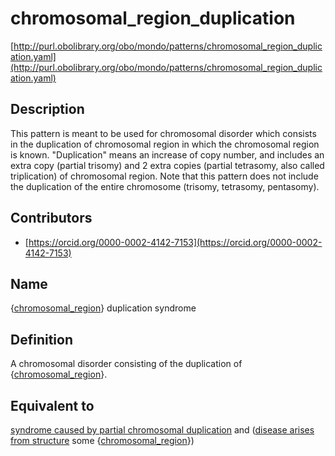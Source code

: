 # chromosomal_region_duplication 

[http://purl.obolibrary.org/obo/mondo/patterns/chromosomal_region_duplication.yaml](http://purl.obolibrary.org/obo/mondo/patterns/chromosomal_region_duplication.yaml)
## Description 

This pattern is meant to be used for chromosomal disorder which consists in the duplication of chromosomal region in which the chromosomal region is known. "Duplication" means an increase of copy number, and includes an extra copy (partial trisomy) and 2 extra copies (partial tetrasomy, also called triplication) of chromosomal region. Note that this pattern does not include the duplication of the entire chromosome (trisomy, tetrasomy, pentasomy).
## Contributors 
* [https://orcid.org/0000-0002-4142-7153](https://orcid.org/0000-0002-4142-7153) 
## Name 

{[chromosomal_region](http://purl.obolibrary.org/obo/GO_0098687)} duplication syndrome

## Definition 

A chromosomal disorder consisting of the duplication of {[chromosomal_region](http://purl.obolibrary.org/obo/GO_0098687)}.

## Equivalent to 

[syndrome caused by partial chromosomal duplication](http://purl.obolibrary.org/obo/MONDO_0000762) and ([disease arises from structure](http://purl.obolibrary.org/obo/RO_0004030) some {[chromosomal_region](http://purl.obolibrary.org/obo/GO_0098687)})

